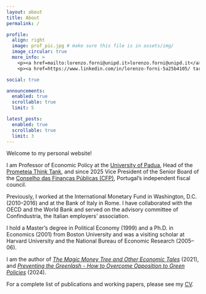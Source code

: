 ```yaml
---
layout: about
title: About
permalink: /

profile:
  align: right
  image: prof_pic.jpg # make sure this file is in assets/img/
  image_circular: true
  more_info: >
    <p><a href=mailto:lorenzo.forni@unipd.it>lorenzo.forni@unipd.it</a></p>
    <p><a href=https://www.linkedin.com/in/lorenzo-forni-5a25b4105/ target="_blank" rel="noopener">LinkedIn</a></p>

social: true

announcements:
  enabled: true
  scrollable: true
  limit: 5

latest_posts:
  enabled: true
  scrollable: true
  limit: 3
---
```


Welcome to my personal website!

I am Professor of Economic Policy at the [University of Padua](https://www.unipd.it/en), Head of the [Prometeia Think Tank](https://www.prometeia.it/en), and since 2025 Vice President of the Senior Board of the [Conselho das Finanças Públicas (CFP)](https://www.cfp.pt/), Portugal’s independent fiscal council.

Previously, I worked at the International Monetary Fund in Washington, D.C. (2010–2016) and at the Bank of Italy in Rome. I have collaborated with the OECD and the World Bank and served on the advisory committee of Confindustria, the Italian employers’ association.

I hold a Master’s degree in Political Economy (1999) and a Ph.D. in Economics (2001) from Boston University and was a visiting scholar at Harvard University and the National Bureau of Economic Research (2005–06).

I am the author of *[The Magic Money Tree and Other Economic Tales](https://www.amazon.com/Magic-Money-Other-Economic-Tales/dp/1788213653)* (2021), and *[Preventing the Greenlash - How to Overcome Opposition to Green Policies](https://www.amazon.com/Preventing-Greenlash-Overcome-Opposition-Policies-ebook/dp/B0CW1DMDLJ)* (2024).

For a complete list of publications and working papers, please see my [CV](https://robertamuri.github.io/assets/pdf/lorenzo-forni-cv.pdf).





